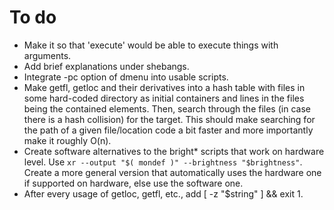 # To do
- Make it so that 'execute' would be able to execute things with arguments.
- Add brief explanations under shebangs.
- Integrate -pc option of dmenu into usable scripts.
- Make getfl, getloc and their derivatives into a hash table with files in some hard-coded directory as initial containers and lines in the files being the contained elements. Then, search through the files (in case there is a hash collision) for the target. This should make searching for the path of a given file/location code a bit faster and more importantly make it roughly O(n).
- Create software alternatives to the bright\* scripts that work on hardware level. Use `xr --output "$( mondef )" --brightness "$brightness"`. Create a more general version that automatically uses the hardware one if supported on hardware, else use the software one.
- After every usage of getloc, getfl, etc., add [ -z "$string" ] && exit 1.
